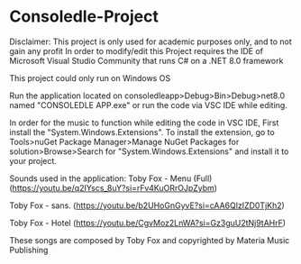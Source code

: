 # Consoledle-Project
Disclaimer: This project is only used for academic purposes only, and to not gain any profit
In order to modify/edit this Project requires the IDE of Microsoft Visual Studio Community that runs C# on a .NET 8.0 framework

This project could only run on Windows OS

Run the application located on consoledleapp>Debug>Bin>Debug>net8.0 named "CONSOLEDLE APP.exe" or run the code via VSC IDE while editing.

In order for the music to function while editing the code in VSC IDE, First install the "System.Windows.Extensions". To install the extension, go to Tools>nuGet Package Manager>Manage NuGet Packages for solution>Browse>Search for "System.Windows.Extensions" and install it to your project.

Sounds used in the application:
Toby Fox - Menu (Full)  (https://youtu.be/q2IYscs_8uY?si=rFv4KuORrOJpZybm)

Toby Fox - sans.  (https://youtu.be/b2UHoGnGyvE?si=cAA6QlzIZD0TjKh2)

Toby Fox - Hotel  (https://youtu.be/CgvMoz2LnWA?si=Gz3guU2tNj9tAHrF)

These songs are composed by Toby Fox and copyrighted by Materia Music Publishing
